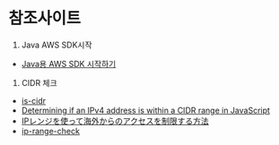 # 참조사이트
1. Java AWS SDK시작
- [Java용 AWS SDK 시작하기](https://aws.amazon.com/ko/developers/getting-started/java/)

1. CIDR 체크
- [is-cidr](https://github.com/silverwind/is-cidr)
- [Determining if an IPv4 address is within a CIDR range in JavaScript](https://tech.mybuilder.com/determining-if-an-ipv4-address-is-within-a-cidr-range-in-javascript/)
- [IPレンジを使って海外からのアクセスを制限する方法](https://tomokazu-kozuma.com/how-to-restrict-access-from-overseas-using-ip-range/)
- [ip-range-check](https://github.com/danielcompton/ip-range-check)